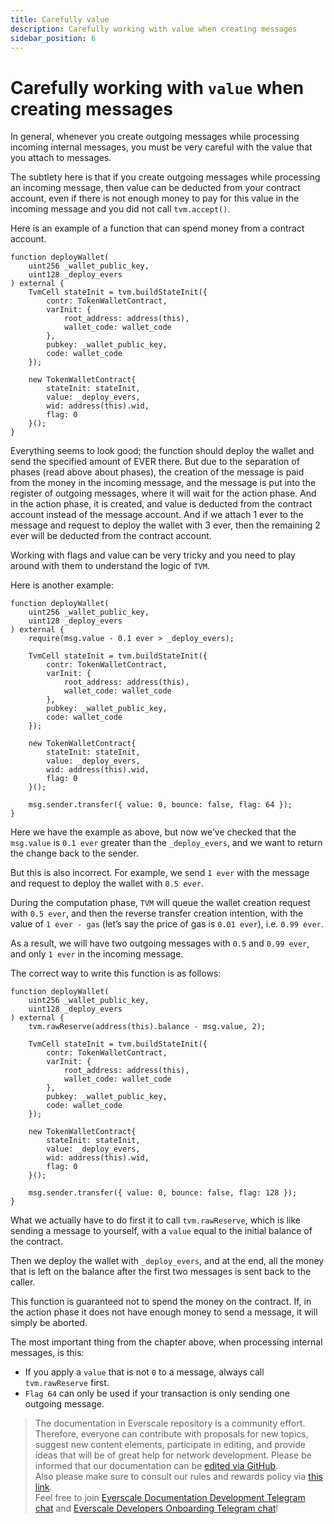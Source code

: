 ```yaml
---
title: Carefully value
description: Carefully working with value when creating messages
sidebar_position: 6
---
```


# Carefully working with `value` when creating messages

In general, whenever you create outgoing messages while processing incoming internal messages, you must be very careful with the value that you attach to messages.

The subtlety here is that if you create outgoing messages while processing an incoming message, then value can be deducted from your contract account, even if there is not enough money to pay for this value in the incoming message and you did not call `tvm.accept()`.


Here is an example of a function that can spend money from a contract account.

```solidity
function deployWallet(
    uint256 _wallet_public_key,
    uint128 _deploy_evers
) external {
    TvmCell stateInit = tvm.buildStateInit({
        contr: TokenWalletContract,
        varInit: {
            root_address: address(this),
            wallet_code: wallet_code
        },
        pubkey: _wallet_public_key,
        code: wallet_code
    });

    new TokenWalletContract{
        stateInit: stateInit,
        value: _deploy_evers,
        wid: address(this).wid,
        flag: 0
    }();
}
```

Everything seems to look good; the function should deploy the wallet and send the specified amount of EVER there. But due to the separation of phases (read above about phases), the creation of the message is paid from the money in the incoming message, and the message is put into the register of outgoing messages, where it will wait for the action phase. And in the action phase, it is created, and value is deducted from the contract account instead of the message account. And if we attach 1 ever to the message and request to deploy the wallet with 3 ever, then the remaining 2 ever will be deducted from the contract account.

Working with flags and value can be very tricky and you need to play around with them to understand the logic of `TVM`.

Here is another example:

```solidity
function deployWallet(
    uint256 _wallet_public_key,
    uint128 _deploy_evers
) external {
    require(msg.value - 0.1 ever > _deploy_evers);

    TvmCell stateInit = tvm.buildStateInit({
        contr: TokenWalletContract,
        varInit: {
            root_address: address(this),
            wallet_code: wallet_code
        },
        pubkey: _wallet_public_key,
        code: wallet_code
    });

    new TokenWalletContract{
        stateInit: stateInit,
        value: _deploy_evers,
        wid: address(this).wid,
        flag: 0
    }();

    msg.sender.transfer({ value: 0, bounce: false, flag: 64 });
}
```

Here we have the example as above, but now we’ve checked that the `msg.value` is `0.1 ever` greater than the `_deploy_evers`, and we want to return the change back to the sender.

But this is also incorrect. For example, we send `1 ever` with the message and request to deploy the wallet with `0.5 ever`.

During the computation phase, `TVM` will queue the wallet creation request with `0.5 ever`, and then the reverse transfer creation intention, with the value of `1 ever - gas` (let’s say the price of gas is `0.01 ever`), i.e. `0.99 ever`.

As a result, we will have two outgoing messages with `0.5` and `0.99 ever`, and only `1 ever` in the incoming message.

The correct way to write this function is as follows:

```solidity
function deployWallet(
    uint256 _wallet_public_key,
    uint128 _deploy_evers
) external {
    tvm.rawReserve(address(this).balance - msg.value, 2);

    TvmCell stateInit = tvm.buildStateInit({
        contr: TokenWalletContract,
        varInit: {
            root_address: address(this),
            wallet_code: wallet_code
        },
        pubkey: _wallet_public_key,
        code: wallet_code
    });

    new TokenWalletContract{
        stateInit: stateInit,
        value: _deploy_evers,
        wid: address(this).wid,
        flag: 0
    }();

    msg.sender.transfer({ value: 0, bounce: false, flag: 128 });
}
```

What we actually have to do first it to call `tvm.rawReserve`, which is like sending a message to yourself, with a `value` equal to the initial balance of the contract.

Then we deploy the wallet with `_deploy_evers`, and at the end, all the money that is left on the balance after the first two messages is sent back to the caller.

This function is guaranteed not to spend the money on the contract. If, in the action phase it does not have enough money to send a message, it will simply be aborted.

The most important thing from the chapter above, when processing internal messages, is this:

- If you apply a `value` that is not `0` to a message, always call `tvm.rawReserve` first.
- `Flag 64` can only be used if your transaction is only sending one outgoing message.

>  The documentation in Everscale repository is a community effort. Therefore, everyone can contribute with proposals for new topics, suggest new content elements, participate in editing, and provide ideas that will be of great help for network development.
Please be informed that our documentation can be [edited via GitHub](https://github.com/everscale-org/docs/issues).  
  Also please make sure to consult our rules and rewards policy via [this link](https://docs.everscale.network/contribute/hot-streams/documentations).  
  Feel free to join [Everscale Documentation Development Telegram chat](https://t.me/+C2IpQXWZtCwxYzEy) and [Everscale Developers Onboarding Telegram chat](https://t.me/+Vca1Gs6uPzIyNWVi)!